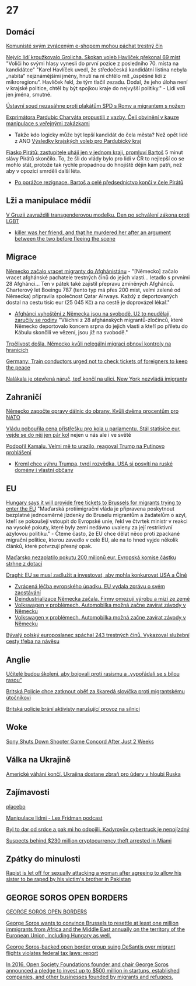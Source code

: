 # 27 

## Domácí

[Komunisté svým zvráceným e-shopem mohou páchat trestný čin](https://www.novinky.cz/clanek/domaci-komuniste-svym-zvracenym-e-shopem-mohou-pachat-trestny-cin-40489621)

[Nejvíc lidí kroužkovalo Grolicha. Skokan voleb Havlíček překonal 69 míst](https://www.idnes.cz/volby/preferencni-hlasy-grolich.A240922_081041_volby_sdlk) "Voliči ho svými hlasy vynesli do první pozice z posledního 70. místa na kandidátce" "Karel Havlíček uvedl, že středočeská kandidátní listina nebyla „nabita“ nejznámějšími jmény, hnutí na ní chtělo mít „úspěšné lidi z mikroregionu“. Havlíček řekl, že tým tlačil zezadu. Dodal, že jeho úloha není v krajské politice, chtěl by být spojkou kraje do nejvyšší politiky." - Lidi volí jen jména, smutné.

[Ústavní soud nezasáhne proti plakátům SPD s Romy a migrantem s nožem](https://www.idnes.cz/zpravy/domaci/volby-kampan-spd-rasismus-ustavni-soud.A240920_090653_domaci_tbr)

[Exprimátora Pardubic Charváta propustili z vazby. Čelí obvinění v kauze manipulace s veřejnými zakázkami ](https://www.irozhlas.cz/zpravy-domov/martin-charvat-kauza-pardubice-exprimator_2401221123_ako)
  * Takže kdo logicky může být lepší kandidát do čela města? Než opět lidé z ANO [Výsledky krajských voleb pro Pardubický kraj](https://www.idnes.cz/volby/krajske/2024?t=vysledky-kraj&o=8&kraj=pardubicky-kraj)

[Fiasko Pirátů: zastupitele uhájí jen v jednom kraji, promluví Bartoš](https://www.idnes.cz/volby/krajske-a-senatni-volby-pirati-stab-ivan-bartos.A240920_110944_volby_chtl) 5 minut slávy Pirátů skončilo. To, že šli do vlády bylo pro lidi v ČR to nejlepší co se mohlo stát, protože tak rychle propadnou do hnojiště dějin kam patří, než aby v opozici smrděli další léta.
  * [Po porážce rezignace. Bartoš a celé předsednictvo končí v čele Pirátů](https://www.idnes.cz/volby/pirati-bartos-vedeni-rezignace-volby-kraje.A240922_224900_volby_svm)

## Lži a manipulace médií

[V Gruzii zavraždili transgenderovou modelku. Den po schválení zákona proti LGBT](https://www.idnes.cz/zpravy/zahranicni/gruzie-vrazda-transgender-modelky-kesaire-abramidzeove.A240920_060120_zahranicni_ijan)
 * [killer was her friend, and that he murdered her after an argument between the two before fleeing the scene](https://www.advocate.com/crime/georgia-trans-woman-murder-kesaria-abramidze)

## Migrace

[Německo začalo vracet migranty do Afghánistánu](https://www.novinky.cz/clanek/zahranicni-nemecko-zacalo-vracet-migranty-do-afghanistanu-40486060) - "[Německo] začalo vracet afghánské pachatele trestných činů do jejich vlasti... letadlo s prvními 28 Afghánci... Ten v pátek také zajistil přepravu zmíněných Afghánců. Charterový let Boeingu 787 (tento typ má přes 200 míst, velmi zelené od Německa) připravila společnost Qatar Airways. Každý z deportovaných dostal na cestu tisíc eur (25 045 Kč) a na cestě je doprovázel lékař."
  * [Afghánci vyhoštění z Německa jsou na svobodě. Už to neudělají, zaručily se rodiny](https://www.novinky.cz/clanek/zahranicni-evropa-cast-z-afghancu-vyhostenych-z-nemecka-je-zrejme-opet-na-svobode-40487042) "Všichni z 28 afghánských migrantů-zločinců, které Německo deportovalo koncem srpna do jejich vlasti a kteří po příletu do Kábulu skončili ve vězení, jsou již na svobodě."

[Trpělivost došla. Německo kvůli nelegální migraci obnoví kontroly na hranicích](https://www.idnes.cz/zpravy/zahranicni/nemecko-faeserova-kontroly-hranice-migrace.A240909_154258_zahranicni_rtn)

[Germany: Train conductors urged not to check tickets of foreigners to keep the peace](https://rmx.news/article/germany-train-conductors-urged-not-to-check-tickets-of-foreigners-to-keep-the-peace/)

[Nalákala je otevřená náruč, teď končí na ulici. New York nezvládá imigranty](https://www.idnes.cz/zpravy/zahranicni/new-york-migrace-azylovy-dum-pomoc.A240908_194548_zahranicni_mejt?zdroj=sph_hp)

##  Zahraničí

[Německo započte opravy dálnic do obrany. Kvůli dvěma procentům pro NATO](https://www.novinky.cz/clanek/zahranicni-evropa-nemecko-zapocte-opravy-dalnic-do-obrany-kvuli-dvema-procentum-pro-nato-40486990)

[Vládu pobouřila cena přístřešku pro kola u parlamentu. Stál statisíce eur, vejde se do něj jen pár kol](https://www.echo24.cz/a/HJKks/zpravy-svet-irskou-vladu-pobourila-cena-pristresku-pro-kola-u-parlamentu) nejen u nás ale i ve světě

[Podpořil Kamalu. Velmi mě to urazilo, reagoval Trump na Putinovo prohlášení](https://www.idnes.cz/zpravy/zahranicni/trump-putin-usa-harrisova-prezidentske-volby-2024-ukrajina-valka-sankce.A240909_093910_zahranicni_jhr)
  * [Kreml chce výhru Trumpa, tvrdí rozvědka. USA si posvítí na ruské domény i vlastní občany](https://cnn.iprima.cz/kreml-chce-vyhru-trumpa-tvrdi-rozvedka-usa-si-posviti-na-ruske-domeny-i-vlastni-obcany-446836)

## EU

[Hungary says it will provide free tickets to Brussels for migrants trying to enter the EU](https://apnews.com/article/hungary-orban-eu-migration-fines-ae7e763618b0630dc947068b261de958) "Maďarská protiimigrační vláda je připravena poskytnout bezplatné jednosměrné jízdenky do Bruselu migrantům a žadatelům o azyl, kteří se pokoušejí vstoupit do Evropské unie, řekl ve čtvrtek ministr v reakci na vysoké pokuty, které byly zemi nedávno uvaleny za její restriktivní azylovou politiku." - Čteme často, že EU chce dělat něco proti zpackané migrační politice, kterou zavedlo v celé EU, ale na to hned vyjde několik článků, které potvrzují přesný opak.

[Maďarsko nezaplatilo pokutu 200 milionů eur. Evropská komise částku strhne z dotací](https://www.irozhlas.cz/zpravy-svet/madarsko-nezaplatilo-pokutu-200-milionu-eur_2409181601_elev)

[Draghi: EU se musí zadlužit a investovat, aby mohla konkurovat USA a Číně](https://www.novinky.cz/clanek/ekonomika-draghi-eu-se-musi-zadluzit-a-investovat-aby-mohla-konkurovat-usa-a-cine-40487321)
  * [Zvrácená léčba evropského úpadku. EU vydala zprávu o svém zaostávání](https://www.e15.cz/nazory-a-analyzy/zvracena-lecba-evropskeho-upadku-eu-vydala-zpravu-o-svem-zaostavani-1418524)
  * [Deindustrializace Německa začala. Firmy omezují výrobu a mizí ze země](https://www.idnes.cz/ekonomika/zahranicni/nemecko-firmy-energetika-ceny-klima-investice-pruzkum.A240911_160810_eko-zahranicni_jla)
  * [Volkswagen v problémech. Automobilka možná začne zavírat závody v Německu](https://forbes.cz/volkswagen-v-krizi-automobilka-varuje-pred-moznym-uzaviranim-zavodu-v-nemecku/)
  * [Volkswagen v problémech. Automobilka možná začne zavírat závody v Německu](https://forbes.cz/volkswagen-v-krizi-automobilka-varuje-pred-moznym-uzaviranim-zavodu-v-nemecku/)

[Bývalý polský europoslanec spáchal 243 trestných činů. Vykazoval služební cesty třeba na návěsu](https://www.irozhlas.cz/zpravy-svet/ryszard-czarnecki-sluzebni-cesty-eu-evropska-unie_2409091059_ako)

## Anglie

[Učitelé budou školeni, aby bojovali proti rasismu a „vypořádali se s bílou rasou“](https://www.echo24.cz/a/HrsTt/zpravy-svet-ucitele-v-britanii-budou-skoleni-aby-bojovali-proti-rasismu-a-vyporadali-se-s-bilou-rasou)

[Britská Policie chce zatknout oběť za škaredá slovíčka proti migrantskému útočníkovi](https://www.youtube.com/shorts/xGFEbbFCqk0)

[Britská policie brání aktivisty narušující provoz na silnici](https://www.youtube.com/shorts/wa9t0SIVaqM)

## Woke
[Sony Shuts Down Shooter Game Concord After Just 2 Weeks](https://www.cnet.com/tech/gaming/sony-shuts-down-shooter-game-concord-after-just-two-weeks/)

## Válka na Ukrajině

[Americké váhání končí. Ukrajina dostane zbraň pro údery v hloubi Ruska](https://www.idnes.cz/zpravy/zahranicni/rusko-ukrajina-atacms-jassm-storm-shadow-cile-seznam-povoleni-usa.A240903_104112_zahranicni_aha)

## Zajímavosti

[placebo](https://youtube.com/shorts/hU9-DDFkaDk?si=rMDsoxJ0M3aJ6mFs)

[Manipulace lidmi - Lex Fridman podcast](https://www.youtube.com/watch?v=08s6NlHV41U)

[Byl to dar od srdce a pak mi ho odpojili. Kadyrovův cybertruck je nepojízdný](https://www.idnes.cz/zpravy/zahranicni/kadyrov-musk-cybertruck-tesla-cecensko.A240919_212242_zahranicni_svm)

[Suspects behind $230 million cryptocurrency theft arrested in Miami](https://www.bleepingcomputer.com/news/security/suspects-behind-230-million-cryptocurrency-theft-arrested-in-miami/)

## Zpátky do minulosti

[Rapist is let off for sexually attacking a woman after agreeing to allow his sister to be raped by his victim's brother in Pakistan](https://www.dailymail.co.uk/news/article-5544481/Rapist-let-agreeing-allow-sister-raped-victims-brother-Pakistan.html)

## GEORGE SOROS OPEN BORDERS

[GEORGE SOROS OPEN BORDERS](https://www.google.com/search?client=firefox-b-d&q=george+soros+open+border)

[George Soros wants to convince Brussels to resettle at least one million immigrants from Africa and the Middle East annually on the territory of the European Union, including Hungary as well.](https://abouthungary.hu/news-in-brief/national-consultation-on-the-soros-plan)

[George Soros-backed open border group suing DeSantis over migrant flights violates federal tax laws: report](https://www.foxnews.com/politics/george-soros-backed-open-border-group-suing-desantis-migrant-flights-violates-federal-tax-laws-report)

[In 2016, Open Society Foundations founder and chair George Soros announced a pledge to invest up to $500 million in startups, established companies, and other businesses founded by migrants and refugees.](https://missioninvestors.org/resources/george-soros-founder-open-society-foundations-invests-500m-refugees)
 
